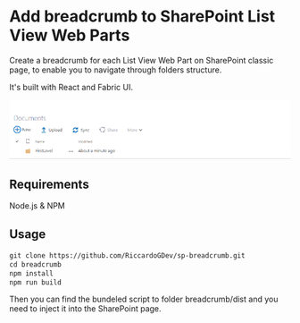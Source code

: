 # Add breadcrumb to SharePoint List View Web Parts

Create a breadcrumb for each List View Web Part on SharePoint classic page, to enable you to navigate through folders structure.

It's built with React and Fabric UI.

![](breadcrumb.gif)

Requirements
-------------
Node.js & NPM

Usage
-----
```
git clone https://github.com/RiccardoGDev/sp-breadcrumb.git
cd breadcrumb
npm install
npm run build
```

Then you can find the bundeled script to folder breadcrumb/dist and you need to inject it into the SharePoint page.
